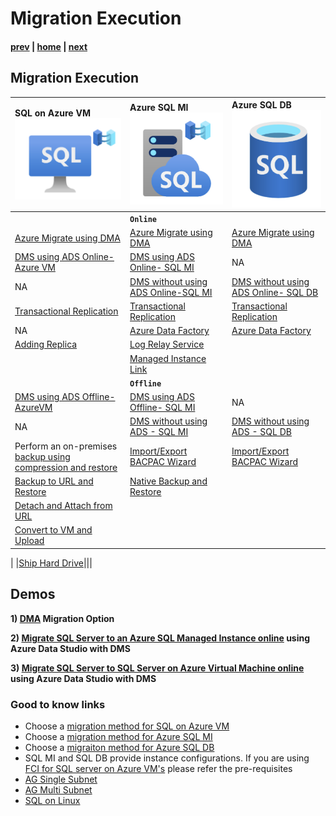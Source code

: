 # Migration Execution

#### [prev](./migrationplanning.md) | [home](./readme.md)  | [next](./postmigration.md)

## Migration Execution

|SQL on Azure VM ![](/images/SQLVM_icon.png "SQL_VM")|Azure SQL MI ![](/images/SQLMI_icon.png "SQL_MI")|Azure SQL DB![](/images/SQLDB_icon.png "SQL_DB")|
|:---|:---|:---|
|   | **`Online`**  |   |
|[Azure Migrate using DMA]()|[Azure Migrate using DMA](https://docs.microsoft.com/en-us/azure/migrate/how-to-create-azure-sql-assessment)|[Azure Migrate using DMA]()|[Azure Migrate using DMA](https://docs.microsoft.com/en-us/azure/migrate/how-to-create-azure-sql-assessment)|
| [DMS using ADS Online- Azure VM](https://docs.microsoft.com/en-us/azure/dms/tutorial-sql-server-to-virtual-machine-online-ads)  |[DMS using ADS Online- SQL MI](https://docs.microsoft.com/en-us/azure/dms/tutorial-sql-server-managed-instance-online-ads)| NA |
| NA | [DMS without using ADS Online-SQL MI](https://docs.microsoft.com/en-us/azure/dms/tutorial-sql-server-managed-instance-online)|[DMS without using ADS Online- SQL DB](https://docs.microsoft.com/en-us/azure/dms/tutorial-sql-server-to-azure-sql) |
|[Transactional Replication](https://docs.microsoft.com/en-us/sql/relational-databases/replication/transactional/transactional-replication?view=sql-server-ver16)|[Transactional Replication](https://docs.microsoft.com/en-us/azure/azure-sql/managed-instance/replication-transactional-overview?view=azuresql)|[Transactional Replication](https://docs.microsoft.com/en-us/azure/azure-sql/database/replication-to-sql-database?view=azuresql) |
|NA|[Azure Data Factory](https://docs.microsoft.com/en-us/azure/data-factory/connector-azure-sql-managed-instance)|[Azure Data Factory](https://docs.microsoft.com/en-us/azure/data-factory/connector-azure-sql-database?tabs=data-factory) |
|[Adding Replica](https://docs.microsoft.com/en-us/previous-versions/azure/virtual-machines/windows/sqlclassic/virtual-machines-windows-classic-sql-onprem-availability)|[Log Relay Service](https://docs.microsoft.com/en-us/azure/azure-sql/managed-instance/log-replay-service-migrate?view=azuresql)| |
||[Managed Instance Link](https://docs.microsoft.com/en-us/azure/azure-sql/managed-instance/managed-instance-link-feature-overview?view=azuresql)| |
|   | **`Offline`**  |   |
|[DMS using ADS Offline- AzureVM](https://docs.microsoft.com/en-us/azure/dms/tutorial-sql-server-to-virtual-machine-offline-ads)| [DMS using ADS Offline- SQL MI](https://docs.microsoft.com/en-us/azure/dms/tutorial-sql-server-managed-instance-offline-ads)| NA |
| NA | [DMS without using ADS - SQL MI](https://docs.microsoft.com/en-us/azure/dms/tutorial-sql-server-to-managed-instance)|[DMS without using ADS - SQL DB](https://docs.microsoft.com/en-us/azure/dms/tutorial-sql-server-to-azure-sql)|
|Perform an on-premises [backup using compression and restore](https://docs.microsoft.com/en-us/azure/azure-sql/virtual-machines/windows/migrate-to-vm-from-sql-server?view=azuresql#back-up-and-restore)|[Import/Export BACPAC Wizard](https://docs.microsoft.com/en-us/azure/azure-sql/database/database-import?view=azuresql)|[Import/Export BACPAC Wizard](https://docs.microsoft.com/en-us/azure/azure-sql/database/database-import?view=azuresql)|
|[Backup to URL and Restore](https://docs.microsoft.com/en-us/azure/azure-sql/virtual-machines/windows/migrate-to-vm-from-sql-server?view=azuresql#backup-to-url-and-restore-from-url) | [Native Backup and Restore](https://docs.microsoft.com/en-us/azure/azure-sql/managed-instance/restore-sample-database-quickstart?view=azuresql)| |
| [Detach and Attach from URL](https://docs.microsoft.com/en-us/azure/azure-sql/virtual-machines/windows/migrate-to-vm-from-sql-server?view=azuresql#detach-and-attach-from-a-url)|||
|[Convert to VM and Upload](https://docs.microsoft.com/en-us/azure/azure-sql/virtual-machines/windows/migrate-to-vm-from-sql-server?view=azuresql#convert-to-a-vm-upload-to-a-url-and-deploy-as-a-new-vm)||
|
|[Ship Hard Drive](https://docs.microsoft.com/en-us/azure/azure-sql/virtual-machines/windows/migrate-to-vm-from-sql-server?view=azuresql#ship-a-hard-drive)|||


## Demos
**1) [DMA](https://docs.microsoft.com/en-us/azure/dms/tutorial-sql-server-to-azure-sql) Migration Option**<br />

**2) [Migrate SQL Server to an Azure SQL Managed Instance online](https://docs.microsoft.com/en-us/azure/dms/tutorial-sql-server-managed-instance-online-ads) using Azure Data Studio with DMS** <br />

**3) [Migrate SQL Server to SQL Server on Azure Virtual Machine online](https://docs.microsoft.com/en-us/azure/dms/tutorial-sql-server-to-virtual-machine-online-ads) using Azure Data Studio with DMS** <br />


### **Good to know links**
* Choose a [migration method for SQL on Azure VM](https://docs.microsoft.com/en-us/azure/azure-sql/virtual-machines/windows/migrate-to-vm-from-sql-server?view=azuresql#choose-a-migration-method)
* Choose a [migration method for Azure SQL MI](https://docs.microsoft.com/en-us/azure/azure-sql/migration-guides/managed-instance/sql-server-to-managed-instance-overview?view=azuresql#migration-tools)
* Choose a [migraiton method for Azure SQL DB](https://docs.microsoft.com/en-us/azure/azure-sql/migration-guides/database/sql-server-to-sql-database-overview?view=azuresql#migration-tools)
* SQL MI and SQL DB provide instance configurations. If you are using [FCI for SQL server on Azure VM's](https://docs.microsoft.com/en-us/azure/azure-sql/virtual-machines/windows/failover-cluster-instance-prepare-vm?view=azuresql&tabs=single-subnet) please refer the pre-requisites 
* [AG Single Subnet](https://docs.microsoft.com/en-us/azure/azure-sql/virtual-machines/windows/availability-group-azure-portal-configure?view=azuresql)
* [AG Multi Subnet](https://docs.microsoft.com/en-us/azure/azure-sql/virtual-machines/windows/availability-group-manually-configure-prerequisites-tutorial-multi-subnet?view=azuresql)
* [SQL on Linux](https://docs.microsoft.com/en-us/sql/linux/sql-server-linux-overview?view=sql-server-ver16&viewFallbackFrom=azuresql)
